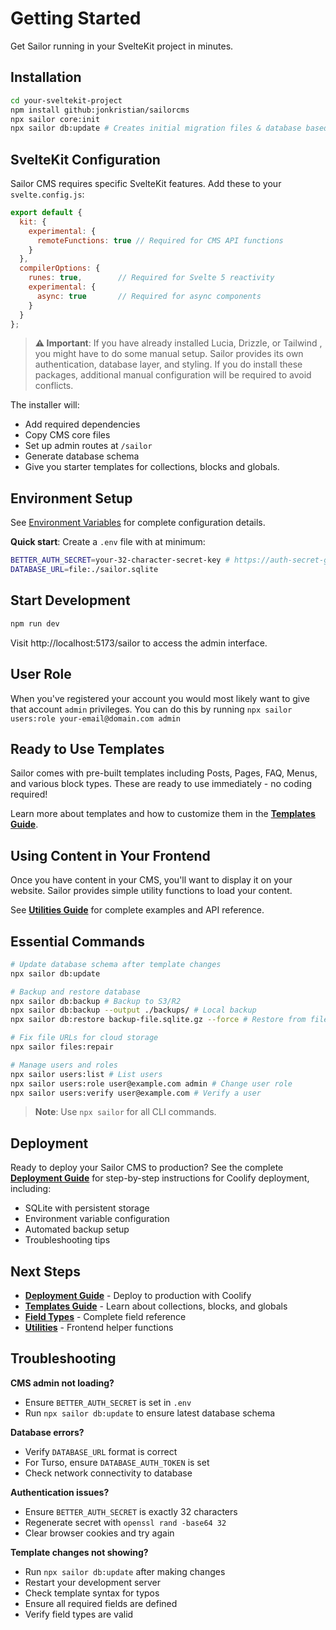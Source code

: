 # Getting Started

Get Sailor running in your SvelteKit project in minutes.

## Installation

```bash
cd your-sveltekit-project
npm install github:jonkristian/sailorcms
npx sailor core:init
npx sailor db:update # Creates initial migration files & database based on providede templates.
```

## SvelteKit Configuration

Sailor CMS requires specific SvelteKit features. Add these to your `svelte.config.js`:

```javascript
export default {
  kit: {
    experimental: {
      remoteFunctions: true // Required for CMS API functions
    }
  },
  compilerOptions: {
    runes: true,        // Required for Svelte 5 reactivity
    experimental: {
      async: true       // Required for async components
    }
  }
};
```

> **⚠️ Important**: If you have already installed Lucia, Drizzle, or Tailwind , you might have to do some manual setup. Sailor provides its own authentication, database layer, and styling. If you do install these packages, additional manual configuration will be required to avoid conflicts.

The installer will:

- Add required dependencies
- Copy CMS core files
- Set up admin routes at `/sailor`
- Generate database schema
- Give you starter templates for collections, blocks and globals.

## Environment Setup

See [Environment Variables](environment-variables.md) for complete configuration details.

**Quick start**: Create a `.env` file with at minimum:

```bash
BETTER_AUTH_SECRET=your-32-character-secret-key # https://auth-secret-gen.vercel.app/
DATABASE_URL=file:./sailor.sqlite
```

## Start Development

```bash
npm run dev
```

Visit http://localhost:5173/sailor to access the admin interface.

## User Role

When you've registered your account you would most likely want to give that account `admin` privileges. You can do this by running `npx sailor users:role your-email@domain.com admin`

## Ready to Use Templates

Sailor comes with pre-built templates including Posts, Pages, FAQ, Menus, and various block types. These are ready to use immediately - no coding required!

Learn more about templates and how to customize them in the **[Templates Guide](templates.md)**.

## Using Content in Your Frontend

Once you have content in your CMS, you'll want to display it on your website. Sailor provides simple utility functions to load your content.

See **[Utilities Guide](utilities.md)** for complete examples and API reference.

## Essential Commands

```bash
# Update database schema after template changes
npx sailor db:update

# Backup and restore database
npx sailor db:backup # Backup to S3/R2
npx sailor db:backup --output ./backups/ # Local backup
npx sailor db:restore backup-file.sqlite.gz --force # Restore from file

# Fix file URLs for cloud storage
npx sailor files:repair

# Manage users and roles
npx sailor users:list # List users
npx sailor users:role user@example.com admin # Change user role
npx sailor users:verify user@example.com # Verify a user
```

> **Note**: Use `npx sailor` for all CLI commands.

## Deployment

Ready to deploy your Sailor CMS to production? See the complete **[Deployment Guide](deployment.md)** for step-by-step instructions for Coolify deployment, including:

- SQLite with persistent storage
- Environment variable configuration
- Automated backup setup
- Troubleshooting tips

## Next Steps

- **[Deployment Guide](deployment.md)** - Deploy to production with Coolify
- **[Templates Guide](templates.md)** - Learn about collections, blocks, and globals
- **[Field Types](field-types.md)** - Complete field reference
- **[Utilities](utilities.md)** - Frontend helper functions

## Troubleshooting

**CMS admin not loading?**

- Ensure `BETTER_AUTH_SECRET` is set in `.env`
- Run `npx sailor db:update` to ensure latest database schema

**Database errors?**

- Verify `DATABASE_URL` format is correct
- For Turso, ensure `DATABASE_AUTH_TOKEN` is set
- Check network connectivity to database

**Authentication issues?**

- Ensure `BETTER_AUTH_SECRET` is exactly 32 characters
- Regenerate secret with `openssl rand -base64 32`
- Clear browser cookies and try again

**Template changes not showing?**

- Run `npx sailor db:update` after making changes
- Restart your development server
- Check template syntax for typos
- Ensure all required fields are defined
- Verify field types are valid

